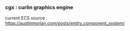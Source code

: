 ### cgx : curlin graphics engine

current ECS source : https://austinmorlan.com/posts/entity_component_system/
